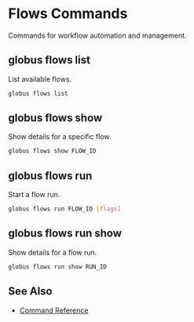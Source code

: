 # Flows Commands

Commands for workflow automation and management.

## globus flows list

List available flows.

```bash
globus flows list
```

## globus flows show

Show details for a specific flow.

```bash
globus flows show FLOW_ID
```

## globus flows run

Start a flow run.

```bash
globus flows run FLOW_ID [flags]
```

## globus flows run show

Show details for a flow run.

```bash
globus flows run show RUN_ID
```

## See Also

- [Command Reference](index.md)
